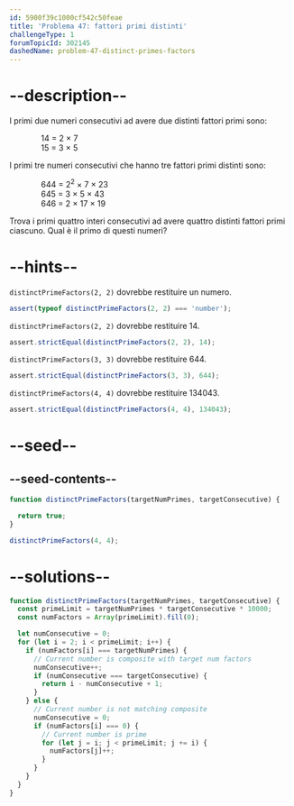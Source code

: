 ```yaml
---
id: 5900f39c1000cf542c50feae
title: 'Problema 47: fattori primi distinti'
challengeType: 1
forumTopicId: 302145
dashedName: problem-47-distinct-primes-factors
---
```


# --description--

I primi due numeri consecutivi ad avere due distinti fattori primi sono:

<div style='padding-left: 4em;'>
  14 = 2 × 7<br>
  15 = 3 × 5
</div>

I primi tre numeri consecutivi che hanno tre fattori primi distinti sono:

<div style='padding-left: 4em;'>
  644 = 2<sup>2</sup> × 7 × 23<br>
  645 = 3 × 5 × 43<br>
  646 = 2 × 17 × 19
</div>

Trova i primi quattro interi consecutivi ad avere quattro distinti fattori primi ciascuno. Qual è il primo di questi numeri?

# --hints--

`distinctPrimeFactors(2, 2)` dovrebbe restituire un numero.

```js
assert(typeof distinctPrimeFactors(2, 2) === 'number');
```

`distinctPrimeFactors(2, 2)` dovrebbe restituire 14.

```js
assert.strictEqual(distinctPrimeFactors(2, 2), 14);
```

`distinctPrimeFactors(3, 3)` dovrebbe restituire 644.

```js
assert.strictEqual(distinctPrimeFactors(3, 3), 644);
```

`distinctPrimeFactors(4, 4)` dovrebbe restituire 134043.

```js
assert.strictEqual(distinctPrimeFactors(4, 4), 134043);
```

# --seed--

## --seed-contents--

```js
function distinctPrimeFactors(targetNumPrimes, targetConsecutive) {

  return true;
}

distinctPrimeFactors(4, 4);
```

# --solutions--

```js
function distinctPrimeFactors(targetNumPrimes, targetConsecutive) {
  const primeLimit = targetNumPrimes * targetConsecutive * 10000;
  const numFactors = Array(primeLimit).fill(0);

  let numConsecutive = 0;
  for (let i = 2; i < primeLimit; i++) {
    if (numFactors[i] === targetNumPrimes) {
      // Current number is composite with target num factors
      numConsecutive++;
      if (numConsecutive === targetConsecutive) {
        return i - numConsecutive + 1;
      }
    } else {
      // Current number is not matching composite
      numConsecutive = 0;
      if (numFactors[i] === 0) {
        // Current number is prime
        for (let j = i; j < primeLimit; j += i) {
          numFactors[j]++;
        }
      }
    }
  }
}
```
